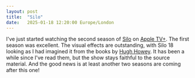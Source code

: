 ```yaml
---
layout: post
title:  "Silo"
date:   2025-01-18 12:20:00 Europe/London
---
```


I've just started watching the second season of [Silo](https://www.imdb.com/title/tt14688458/) on [Apple TV+](https://tv.apple.com/). The first season was excellent. The visual effects are outstanding, with Silo 18 looking as I had imagined it from the books by [Hugh Howey](https://hughhowey.com/). It has been a while since I've read them, but the show stays faithful to the source material. And the good news is at least another two seasons are coming after this one!
